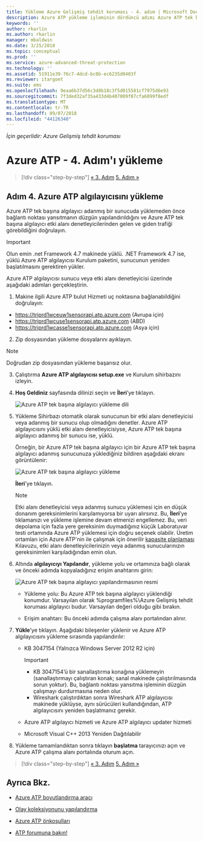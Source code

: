 ```yaml
---
title: Yükleme Azure Gelişmiş tehdit koruması - 4. adım | Microsoft Docs
description: Azure ATP yükleme işleminin dördüncü adımı Azure ATP tek başına algılayıcı yüklemek için yardımcı olur.
keywords: ''
author: rkarlin
ms.author: rkarlin
manager: mbaldwin
ms.date: 3/25/2018
ms.topic: conceptual
ms.prod: ''
ms.service: azure-advanced-threat-protection
ms.technology: ''
ms.assetid: 51911e39-76c7-4dcd-bc0b-ec6235d0403f
ms.reviewer: itargoet
ms.suite: ems
ms.openlocfilehash: 9eaa6b37d56c3d8b18c3f5d015581cf7975d6e93
ms.sourcegitcommit: 7f3ded32af35a433d4b407009f87cfa6099f8edf
ms.translationtype: MT
ms.contentlocale: tr-TR
ms.lasthandoff: 09/07/2018
ms.locfileid: "44126340"
---
```

*İçin geçerlidir: Azure Gelişmiş tehdit koruması*



# <a name="install-azure-atp---step-4"></a>Azure ATP - 4. Adım'ı yükleme

>[!div class="step-by-step"]
[« 3. Adım](install-atp-step3.md)
[5. Adım »](install-atp-step5.md)

## <a name="step-4-install-the-azure-atp-sensor"></a>Adım 4. Azure ATP algılayıcısını yükleme

Azure ATP tek başına algılayıcı adanmış bir sunucuda yüklemeden önce bağlantı noktası yansıtmanın düzgün yapılandırıldığını ve Azure ATP tek başına algılayıcı etki alanı denetleyicilerinden gelen ve giden trafiği görebildiğini doğrulayın. 


> [!IMPORTANT]
>Olun emin .net Framework 4.7 makinede yüklü. .NET Framework 4.7 ise, yüklü Azure ATP algılayıcısı Kurulum paketini, sunucunun yeniden başlatılmasını gerektiren yükler.

Azure ATP algılayıcısı sunucu veya etki alanı denetleyicisi üzerinde aşağıdaki adımları gerçekleştirin.

1. Makine ilgili Azure ATP bulut Hizmeti uç noktasına bağlanabildiğini doğrulayın:
  - https://triprd1wceuw1sensorapi.atp.azure.com (Avrupa için)  
  - https://triprd1wcuse1sensorapi.atp.azure.com (ABD)
  - https://triprd1wcasse1sensorapi.atp.azure.com (Asya için)

2. Zip dosyasından yükleme dosyalarını ayıklayın. 
> [!NOTE] 
> Doğrudan zip dosyasından yükleme başarısız olur.

3.  Çalıştırma **Azure ATP algılayıcısı setup.exe** ve Kurulum sihirbazını izleyin.

4.  **Hoş Geldiniz** sayfasında dilinizi seçin ve **İleri**’ye tıklayın.

     ![Azure ATP tek başına algılayıcı yükleme dili](media/sensor-install-language.png)


5.  Yükleme Sihirbazı otomatik olarak sunucunun bir etki alanı denetleyicisi veya adanmış bir sunucu olup olmadığını denetler. Azure ATP algılayıcısını yüklü etki alanı denetleyicisiyse, Azure ATP tek başına algılayıcı adanmış bir sunucu ise, yüklü. 
    
    Örneğin, bir Azure ATP tek başına algılayıcı için bir Azure ATP tek başına algılayıcı adanmış sunucunuza yüklediğiniz bildiren aşağıdaki ekranı görüntülenir:
    
    ![Azure ATP tek başına algılayıcı yükleme](media/sensor-install-deployment-type.png)

    **İleri**'ye tıklayın.

    > [!NOTE] 
    > Etki alanı denetleyicisi veya adanmış sunucu yüklemesi için en düşük donanım gereksinimlerini karşılamıyorsa bir uyarı alırsınız. Bu, **İleri**’ye tıklamanızı ve yükleme işlemine devam etmenizi engellemez. Bu, veri depolama için fazla yere gereksinim duymadığınız küçük Laboratuvar testi ortamında Azure ATP yüklemesi için doğru seçenek olabilir. Üretim ortamları için Azure ATP'nin ile çalışmak için önerilir [kapasite planlaması](atp-capacity-planning.md) Kılavuzu, etki alanı denetleyicilerinizin veya adanmış sunucularınızın gereksinimleri karşıladığından emin olun.

6.  Altında **algılayıcıyı Yapılandır**, yükleme yolu ve ortamınıza bağlı olarak ve önceki adımda kopyaladığınız erişim anahtarını girin:

    ![Azure ATP tek başına algılayıcı yapılandırmasının resmi](media/sensor-install-config.png)

      - Yükleme yolu: Bu Azure ATP tek başına algılayıcı yüklendiği konumdur. Varsayılan olarak %programfiles%\Azure Gelişmiş tehdit koruması algılayıcı budur. Varsayılan değeri olduğu gibi bırakın.

      - Erişim anahtarı: Bu önceki adımda çalışma alanı portalından alınır.
    
7. **Yükle**’ye tıklayın. Aşağıdaki bileşenler yüklenir ve Azure ATP algılayıcısını yükleme sırasında yapılandırılır:

    -   KB 3047154 (Yalnızca Windows Server 2012 R2 için)

        > [!IMPORTANT]
        > -   KB 3047154’ü bir sanallaştırma konağına yüklemeyin (sanallaştırmayı çalıştıran konak; sanal makinede çalıştırılmasında sorun yoktur). Bu, bağlantı noktası yansıtma işleminin düzgün çalışmayı durdurmasına neden olur. 
        > -   Wireshark çalıştırdıktan sonra Wireshark ATP algılayıcısı makinede yüklüyse, aynı sürücüleri kullandığından, ATP algılayıcısını yeniden başlatmanız gerekir.

    -   Azure ATP algılayıcı hizmeti ve Azure ATP algılayıcı updater hizmeti
    -   Microsoft Visual C++ 2013 Yeniden Dağıtılabilir

8.  Yükleme tamamlandıktan sonra tıklayın **başlatma** tarayıcınızı açın ve Azure ATP çalışma alanı portalında oturum açın.


>[!div class="step-by-step"]
[« 3. Adım](install-atp-step3.md)
[5. Adım »](install-atp-step5.md)


## <a name="see-also"></a>Ayrıca Bkz.

- [Azure ATP boyutlandırma aracı](http://aka.ms/aatpsizingtool)

- [Olay koleksiyonunu yapılandırma](configure-event-collection.md)

- [Azure ATP önkoşulları](atp-prerequisites.md)

- [ATP forumuna bakın!](https://aka.ms/azureatpcommunity)

